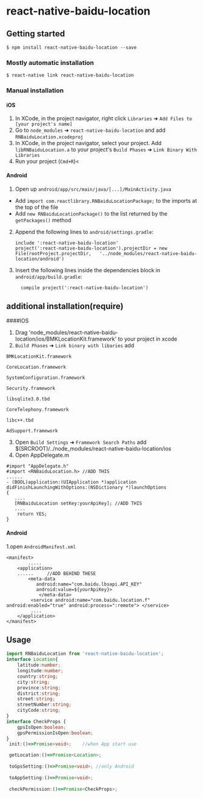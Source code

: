 
# react-native-baidu-location

## Getting started

`$ npm install react-native-baidu-location --save`

### Mostly automatic installation

`$ react-native link react-native-baidu-location`

### Manual installation


#### iOS

1. In XCode, in the project navigator, right click `Libraries` ➜ `Add Files to [your project's name]`
2. Go to `node_modules` ➜ `react-native-baidu-location` and add `RNBaiduLocation.xcodeproj`
3. In XCode, in the project navigator, select your project. Add `libRNBaiduLocation.a` to your project's `Build Phases` ➜ `Link Binary With Libraries`
4. Run your project (`Cmd+R`)<

#### Android

1. Open up `android/app/src/main/java/[...]/MainActivity.java`
  - Add `import com.reactlibrary.RNBaiduLocationPackage;` to the imports at the top of the file
  - Add `new RNBaiduLocationPackage()` to the list returned by the `getPackages()` method
2. Append the following lines to `android/settings.gradle`:
  	```
  	include ':react-native-baidu-location'
  	project(':react-native-baidu-location').projectDir = new File(rootProject.projectDir, 	'../node_modules/react-native-baidu-location/android')
  	```
3. Insert the following lines inside the dependencies block in `android/app/build.gradle`:
  	```
      compile project(':react-native-baidu-location')
  	```

## additional installation(require)

####IOS
1. Drag 'node_modules/react-native-baidu-location/ios/BMKLocationKit.framework' to your project in xcode 
2. `Build Phases` ➜ `Link binary with libaries` add
 ```
BMKLocationKit.framework

CoreLocation.framework

SystemConfiguration.framework

Security.framework

libsqlite3.0.tbd

CoreTelephony.framework

libc++.tbd

AdSupport.framework
```
3. Open `Build Settings` ➜ `Framework Search Paths` add $(SRCROOT)/../node_modules/react-native-baidu-location/ios
4. Open AppDelegate.m 
```
#import "AppDelegate.h"
#import <RNBaiduLocation.h> //ADD THIS
......
- (BOOL)application:(UIApplication *)application didFinishLaunchingWithOptions:(NSDictionary *)launchOptions
{
   ....
   [RNBaiduLocation setKey:yourApiKey]; //ADD THIS
   ....
    return YES;
}
```

#### Android
1.open `AndroidManifest.xml`
```
<manifest>
        .....
    <application>
    ......     //ADD BEHIND THESE
        <meta-data
           android:name="com.baidu.lbsapi.API_KEY"   
           android:value=${yourApiKey}>
            </meta-data>
         <service android:name="com.baidu.location.f" android:enabled="true" android:process=":remote"> </service>
         ....
    </application>
</manifest>

```
## Usage
```typescript
import RNBaiduLocation from 'react-native-baidu-location';
interface Location{
    latitude:number;
    longitude:number;
    country:string;
    city:string;
    province:string;
    district:string;
    street:string;
    streetNumber:string;
    cityCode:string;
}
interface CheckProps {
    gpsIsOpen:boolean;
    gpsPermissionIsOpen:boolean;
}
 init:()=>Promise<void>;    //when App start use

 getLocation:()=>Promise<Location>;
 
 toGpsSetting:()=>Promise<void>; //only Android
 
 toAppSetting:()=>Promise<void>;  
 
 checkPermission:()=>Promise<CheckProps>;
 
```
  